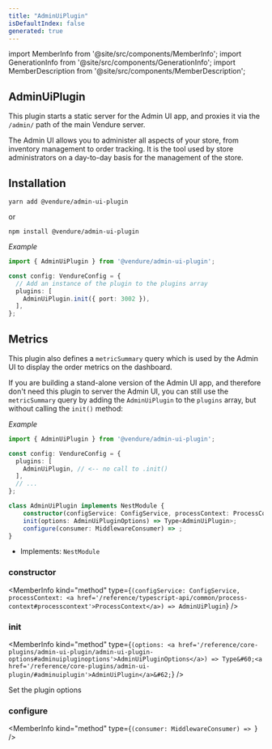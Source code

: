 ```yaml
---
title: "AdminUiPlugin"
isDefaultIndex: false
generated: true
---
```

<!-- This file was generated from the Vendure source. Do not modify. Instead, re-run the "docs:build" script -->
import MemberInfo from '@site/src/components/MemberInfo';
import GenerationInfo from '@site/src/components/GenerationInfo';
import MemberDescription from '@site/src/components/MemberDescription';


## AdminUiPlugin

<GenerationInfo sourceFile="packages/admin-ui-plugin/src/plugin.ts" sourceLine="139" packageName="@vendure/admin-ui-plugin" />

This plugin starts a static server for the Admin UI app, and proxies it via the `/admin/` path of the main Vendure server.

The Admin UI allows you to administer all aspects of your store, from inventory management to order tracking. It is the tool used by
store administrators on a day-to-day basis for the management of the store.

## Installation

`yarn add @vendure/admin-ui-plugin`

or

`npm install @vendure/admin-ui-plugin`

*Example*

```ts
import { AdminUiPlugin } from '@vendure/admin-ui-plugin';

const config: VendureConfig = {
  // Add an instance of the plugin to the plugins array
  plugins: [
    AdminUiPlugin.init({ port: 3002 }),
  ],
};
```

## Metrics

This plugin also defines a `metricSummary` query which is used by the Admin UI to display the order metrics on the dashboard.

If you are building a stand-alone version of the Admin UI app, and therefore don't need this plugin to server the Admin UI,
you can still use the `metricSummary` query by adding the `AdminUiPlugin` to the `plugins` array, but without calling the `init()` method:

*Example*

```ts
import { AdminUiPlugin } from '@vendure/admin-ui-plugin';

const config: VendureConfig = {
  plugins: [
    AdminUiPlugin, // <-- no call to .init()
  ],
  // ...
};
```

```ts title="Signature"
class AdminUiPlugin implements NestModule {
    constructor(configService: ConfigService, processContext: ProcessContext)
    init(options: AdminUiPluginOptions) => Type<AdminUiPlugin>;
    configure(consumer: MiddlewareConsumer) => ;
}
```
* Implements: <code>NestModule</code>



<div className="members-wrapper">

### constructor

<MemberInfo kind="method" type={`(configService: ConfigService, processContext: <a href='/reference/typescript-api/common/process-context#processcontext'>ProcessContext</a>) => AdminUiPlugin`}   />


### init

<MemberInfo kind="method" type={`(options: <a href='/reference/core-plugins/admin-ui-plugin/admin-ui-plugin-options#adminuipluginoptions'>AdminUiPluginOptions</a>) => Type&#60;<a href='/reference/core-plugins/admin-ui-plugin/#adminuiplugin'>AdminUiPlugin</a>&#62;`}   />

Set the plugin options
### configure

<MemberInfo kind="method" type={`(consumer: MiddlewareConsumer) => `}   />




</div>
